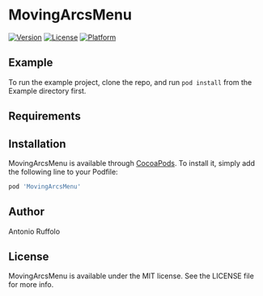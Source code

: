 # MovingArcsMenu

[![Version](https://img.shields.io/cocoapods/v/MovingArcsMenu.svg?style=flat)](http://cocoapods.org/pods/MovingArcsMenu)
[![License](https://img.shields.io/cocoapods/l/MovingArcsMenu.svg?style=flat)](http://cocoapods.org/pods/MovingArcsMenu)
[![Platform](https://img.shields.io/cocoapods/p/MovingArcsMenu.svg?style=flat)](http://cocoapods.org/pods/MovingArcsMenu)

## Example

To run the example project, clone the repo, and run `pod install` from the Example directory first.

## Requirements

## Installation

MovingArcsMenu is available through [CocoaPods](http://cocoapods.org). To install
it, simply add the following line to your Podfile:

```ruby
pod 'MovingArcsMenu'
```

## Author

Antonio Ruffolo

## License

MovingArcsMenu is available under the MIT license. See the LICENSE file for more info.
